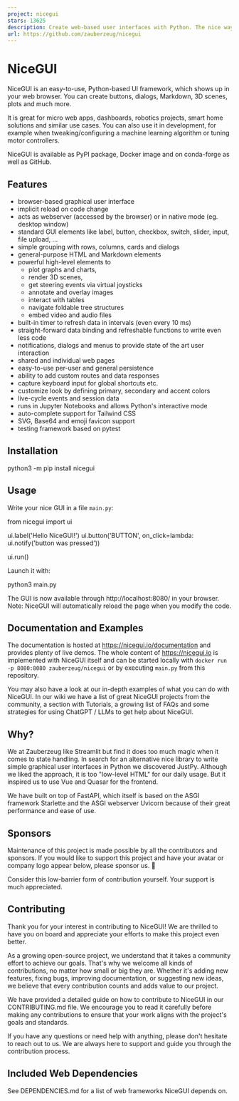 ```yaml
---
project: nicegui
stars: 13625
description: Create web-based user interfaces with Python. The nice way.
url: https://github.com/zauberzeug/nicegui
---
```


NiceGUI
=======

NiceGUI is an easy-to-use, Python-based UI framework, which shows up in your web browser. You can create buttons, dialogs, Markdown, 3D scenes, plots and much more.

It is great for micro web apps, dashboards, robotics projects, smart home solutions and similar use cases. You can also use it in development, for example when tweaking/configuring a machine learning algorithm or tuning motor controllers.

NiceGUI is available as PyPI package, Docker image and on conda-forge as well as GitHub.

  

Features
--------

-   browser-based graphical user interface
-   implicit reload on code change
-   acts as webserver (accessed by the browser) or in native mode (eg. desktop window)
-   standard GUI elements like label, button, checkbox, switch, slider, input, file upload, ...
-   simple grouping with rows, columns, cards and dialogs
-   general-purpose HTML and Markdown elements
-   powerful high-level elements to
    -   plot graphs and charts,
    -   render 3D scenes,
    -   get steering events via virtual joysticks
    -   annotate and overlay images
    -   interact with tables
    -   navigate foldable tree structures
    -   embed video and audio files
-   built-in timer to refresh data in intervals (even every 10 ms)
-   straight-forward data binding and refreshable functions to write even less code
-   notifications, dialogs and menus to provide state of the art user interaction
-   shared and individual web pages
-   easy-to-use per-user and general persistence
-   ability to add custom routes and data responses
-   capture keyboard input for global shortcuts etc.
-   customize look by defining primary, secondary and accent colors
-   live-cycle events and session data
-   runs in Jupyter Notebooks and allows Python's interactive mode
-   auto-complete support for Tailwind CSS
-   SVG, Base64 and emoji favicon support
-   testing framework based on pytest

Installation
------------

python3 -m pip install nicegui

Usage
-----

Write your nice GUI in a file `main.py`:

from nicegui import ui

ui.label('Hello NiceGUI!')
ui.button('BUTTON', on\_click\=lambda: ui.notify('button was pressed'))

ui.run()

Launch it with:

python3 main.py

The GUI is now available through http://localhost:8080/ in your browser. Note: NiceGUI will automatically reload the page when you modify the code.

Documentation and Examples
--------------------------

The documentation is hosted at https://nicegui.io/documentation and provides plenty of live demos. The whole content of https://nicegui.io is implemented with NiceGUI itself and can be started locally with `docker run -p 8080:8080 zauberzeug/nicegui` or by executing `main.py` from this repository.

You may also have a look at our in-depth examples of what you can do with NiceGUI. In our wiki we have a list of great NiceGUI projects from the community, a section with Tutorials, a growing list of FAQs and some strategies for using ChatGPT / LLMs to get help about NiceGUI.

Why?
----

We at Zauberzeug like Streamlit but find it does too much magic when it comes to state handling. In search for an alternative nice library to write simple graphical user interfaces in Python we discovered JustPy. Although we liked the approach, it is too "low-level HTML" for our daily usage. But it inspired us to use Vue and Quasar for the frontend.

We have built on top of FastAPI, which itself is based on the ASGI framework Starlette and the ASGI webserver Uvicorn because of their great performance and ease of use.

Sponsors
--------

Maintenance of this project is made possible by all the contributors and sponsors. If you would like to support this project and have your avatar or company logo appear below, please sponsor us. 💖

Consider this low-barrier form of contribution yourself. Your support is much appreciated.

Contributing
------------

Thank you for your interest in contributing to NiceGUI! We are thrilled to have you on board and appreciate your efforts to make this project even better.

As a growing open-source project, we understand that it takes a community effort to achieve our goals. That's why we welcome all kinds of contributions, no matter how small or big they are. Whether it's adding new features, fixing bugs, improving documentation, or suggesting new ideas, we believe that every contribution counts and adds value to our project.

We have provided a detailed guide on how to contribute to NiceGUI in our CONTRIBUTING.md file. We encourage you to read it carefully before making any contributions to ensure that your work aligns with the project's goals and standards.

If you have any questions or need help with anything, please don't hesitate to reach out to us. We are always here to support and guide you through the contribution process.

Included Web Dependencies
-------------------------

See DEPENDENCIES.md for a list of web frameworks NiceGUI depends on.
